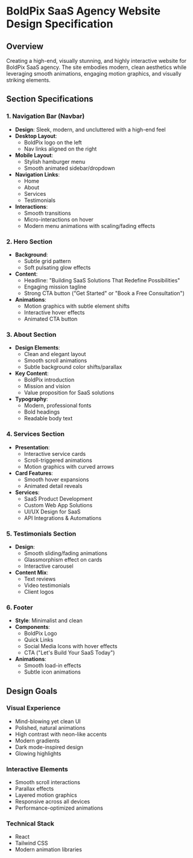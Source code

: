 # BoldPix SaaS Agency Website Design Specification

## Overview

Creating a high-end, visually stunning, and highly interactive website for BoldPix SaaS agency. The site embodies modern, clean aesthetics while leveraging smooth animations, engaging motion graphics, and visually striking elements.

## Section Specifications

### 1. Navigation Bar (Navbar)

- **Design**: Sleek, modern, and uncluttered with a high-end feel
- **Desktop Layout**:
  - BoldPix logo on the left
  - Nav links aligned on the right
- **Mobile Layout**:
  - Stylish hamburger menu
  - Smooth animated sidebar/dropdown
- **Navigation Links**:
  - Home
  - About
  - Services
  - Testimonials
- **Interactions**:
  - Smooth transitions
  - Micro-interactions on hover
  - Modern menu animations with scaling/fading effects

### 2. Hero Section

- **Background**:
  - Subtle grid pattern
  - Soft pulsating glow effects
- **Content**:
  - Headline: "Building SaaS Solutions That Redefine Possibilities"
  - Engaging mission tagline
  - Strong CTA button ("Get Started" or "Book a Free Consultation")
- **Animations**:
  - Motion graphics with subtle element shifts
  - Interactive hover effects
  - Animated CTA button

### 3. About Section

- **Design Elements**:
  - Clean and elegant layout
  - Smooth scroll animations
  - Subtle background color shifts/parallax
- **Key Content**:
  - BoldPix introduction
  - Mission and vision
  - Value proposition for SaaS solutions
- **Typography**:
  - Modern, professional fonts
  - Bold headings
  - Readable body text

### 4. Services Section

- **Presentation**:
  - Interactive service cards
  - Scroll-triggered animations
  - Motion graphics with curved arrows
- **Card Features**:
  - Smooth hover expansions
  - Animated detail reveals
- **Services**:
  - SaaS Product Development
  - Custom Web App Solutions
  - UI/UX Design for SaaS
  - API Integrations & Automations

### 5. Testimonials Section

- **Design**:
  - Smooth sliding/fading animations
  - Glassmorphism effect on cards
  - Interactive carousel
- **Content Mix**:
  - Text reviews
  - Video testimonials
  - Client logos

### 6. Footer

- **Style**: Minimalist and clean
- **Components**:
  - BoldPix Logo
  - Quick Links
  - Social Media Icons with hover effects
  - CTA ("Let's Build Your SaaS Today")
- **Animations**:
  - Smooth load-in effects
  - Subtle icon animations

## Design Goals

### Visual Experience

- Mind-blowing yet clean UI
- Polished, natural animations
- High contrast with neon-like accents
- Modern gradients
- Dark mode-inspired design
- Glowing highlights

### Interactive Elements

- Smooth scroll interactions
- Parallax effects
- Layered motion graphics
- Responsive across all devices
- Performance-optimized animations

### Technical Stack

- React
- Tailwind CSS
- Modern animation libraries
